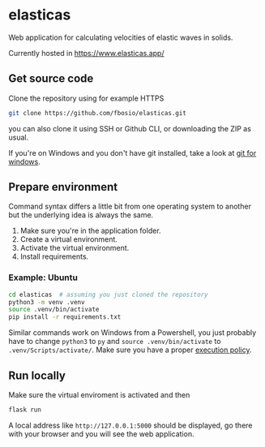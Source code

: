# elasticas
Web application for calculating velocities of elastic waves in solids.

Currently hosted in https://www.elasticas.app/


## Get source code
Clone the repository using for example HTTPS
```bash
git clone https://github.com/fbosio/elasticas.git
```
you can also clone it using SSH or Github CLI, or downloading the ZIP as usual.

If you're on Windows and you don't have git installed, take a look at [git for windows](https://gitforwindows.org/).

## Prepare environment
Command syntax differs a little bit from one operating system to another but the underlying idea is always the same.

1. Make sure you're in the application folder.
2. Create a virtual environment.
3. Activate the virtual environment.
4. Install requirements.

### Example: Ubuntu
```bash
cd elasticas  # assuming you just cloned the repository
python3 -m venv .venv
source .venv/bin/activate
pip install -r requirements.txt
```

Similar commands work on Windows from a Powershell, you just probably have to change `python3` to `py` and `source .venv/bin/activate` to `.venv/Scripts/activate/`.
Make sure you have a proper [execution policy](https://docs.microsoft.com/en-us/powershell/module/microsoft.powershell.core/about/about_execution_policies).

## Run locally
Make sure the virtual enviroment is activated and then
```bash
flask run
```
A local address like `http://127.0.0.1:5000` should be displayed, go there with your browser and you will see the web application.

